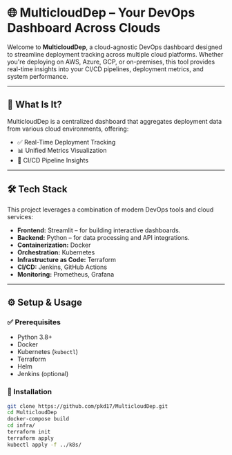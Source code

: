 # 🌐 MulticloudDep – Your DevOps Dashboard Across Clouds

Welcome to **MulticloudDep**, a cloud-agnostic DevOps dashboard designed to streamline deployment tracking across multiple cloud platforms. Whether you're deploying on AWS, Azure, GCP, or on-premises, this tool provides real-time insights into your CI/CD pipelines, deployment metrics, and system performance.

---

## 🚀 What Is It?

MulticloudDep is a centralized dashboard that aggregates deployment data from various cloud environments, offering:

- ✅ Real-Time Deployment Tracking
- 📊 Unified Metrics Visualization
- 🔄 CI/CD Pipeline Insights

---

## 🛠️ Tech Stack

This project leverages a combination of modern DevOps tools and cloud services:

- **Frontend:** Streamlit – for building interactive dashboards.
- **Backend:** Python – for data processing and API integrations.
- **Containerization:** Docker
- **Orchestration:** Kubernetes
- **Infrastructure as Code:** Terraform
- **CI/CD:** Jenkins, GitHub Actions
- **Monitoring:** Prometheus, Grafana

---

## ⚙️ Setup & Usage

### ✅ Prerequisites

- Python 3.8+
- Docker
- Kubernetes (`kubectl`)
- Terraform
- Helm
- Jenkins (optional)

### 🚀 Installation

```bash
git clone https://github.com/pkd17/MulticloudDep.git
cd MulticloudDep
docker-compose build
cd infra/
terraform init
terraform apply
kubectl apply -f ../k8s/
```
